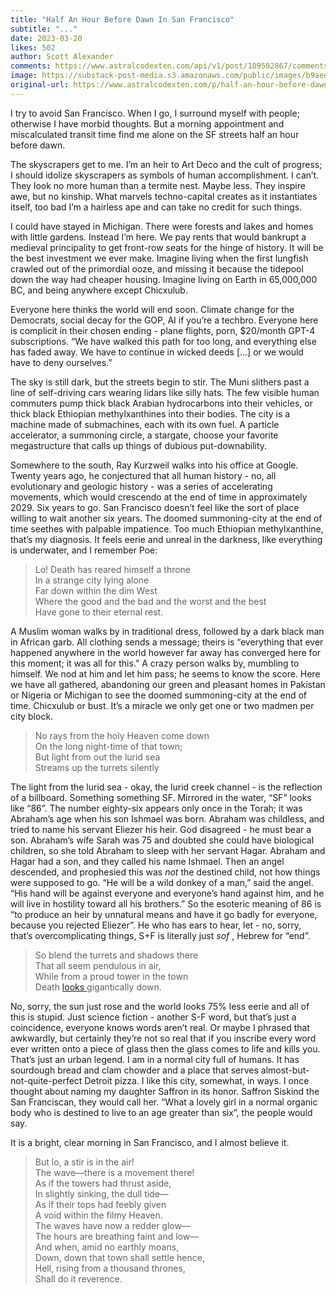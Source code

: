 ```yaml
---
title: "Half An Hour Before Dawn In San Francisco"
subtitle: "..."
date: 2023-03-20
likes: 502
author: Scott Alexander
comments: https://www.astralcodexten.com/api/v1/post/109502867/comments?&all_comments=true
image: https://substack-post-media.s3.amazonaws.com/public/images/b9aeeffa-6aa9-46b6-9241-7a7c72e4d567_275x183.jpeg
original-url: https://www.astralcodexten.com/p/half-an-hour-before-dawn-in-san-francisco
---
```

I try to avoid San Francisco. When I go, I surround myself with people; otherwise I have morbid thoughts. But a morning appointment and miscalculated transit time find me alone on the SF streets half an hour before dawn.

The skyscrapers get to me. I’m an heir to Art Deco and the cult of progress; I should idolize skyscrapers as symbols of human accomplishment. I can’t. They look no more human than a termite nest. Maybe less. They inspire awe, but no kinship. What marvels techno-capital creates as it instantiates itself, too bad I’m a hairless ape and can take no credit for such things.

I could have stayed in Michigan. There were forests and lakes and homes with little gardens. Instead I’m here. We pay rents that would bankrupt a medieval principality to get front-row seats for the hinge of history. It will be the best investment we ever make. Imagine living when the first lungfish crawled out of the primordial ooze, and missing it because the tidepool down the way had cheaper housing. Imagine living on Earth in 65,000,000 BC, and being anywhere except Chicxulub.

Everyone here thinks the world will end soon. Climate change for the Democrats, social decay for the GOP, AI if you’re a techbro. Everyone here is complicit in their chosen ending - plane flights, porn, $20/month GPT-4 subscriptions. “We have walked this path for too long, and everything else has faded away. We have to continue in wicked deeds [...] or we would have to deny ourselves.”

The sky is still dark, but the streets begin to stir. The Muni slithers past a line of self-driving cars wearing lidars like silly hats. The few visible human commuters pump thick black Arabian hydrocarbons into their vehicles, or thick black Ethiopian methylxanthines into their bodies. The city is a machine made of submachines, each with its own fuel. A particle accelerator, a summoning circle, a stargate, choose your favorite megastructure that calls up things of dubious put-downability.

Somewhere to the south, Ray Kurzweil walks into his office at Google. Twenty years ago, he conjectured that all human history - no, all evolutionary and geologic history - was a series of accelerating movements, which would crescendo at the end of time in approximately 2029. Six years to go. San Francisco doesn’t feel like the sort of place willing to wait another six years. The doomed summoning-city at the end of time seethes with palpable impatience. Too much Ethiopian methylxanthine, that’s my diagnosis. It feels eerie and unreal in the darkness, like everything is underwater, and I remember Poe:

> Lo! Death has reared himself a throne  
> In a strange city lying alone  
> Far down within the dim West  
> Where the good and the bad and the worst and the best  
> Have gone to their eternal rest.

A Muslim woman walks by in traditional dress, followed by a dark black man in African garb. All clothing sends a message; theirs is “everything that ever happened anywhere in the world however far away has converged here for this moment; it was all for this.” A crazy person walks by, mumbling to himself. We nod at him and let him pass; he seems to know the score. Here we have all gathered, abandoning our green and pleasant homes in Pakistan or Nigeria or Michigan to see the doomed summoning-city at the end of time. Chicxulub or bust. It’s a miracle we only get one or two madmen per city block.

> No rays from the holy Heaven come down  
> On the long night-time of that town;  
> But light from out the lurid sea  
> Streams up the turrets silently

The light from the lurid sea - okay, the lurid creek channel - is the reflection of a billboard. Something something SF. Mirrored in the water, “SF” looks like “86”. The number eighty-six appears only once in the Torah; it was Abraham’s age when his son Ishmael was born. Abraham was childless, and tried to name his servant Eliezer his heir. God disagreed - he must bear a son. Abraham’s wife Sarah was 75 and doubted she could have biological children, so she told Abraham to sleep with her servant Hagar. Abraham and Hagar had a son, and they called his name Ishmael. Then an angel descended, and prophesied this was _not_ the destined child, not how things were supposed to go. “He will be a wild donkey of a man,” said the angel. “His hand will be against everyone and everyone’s hand against him, and he will live in hostility toward all his brothers.” So the esoteric meaning of 86 is “to produce an heir by unnatural means and have it go badly for everyone, because you rejected Eliezer”. He who has ears to hear, let - no, sorry, that’s overcomplicating things, S+F is literally just _sof_ , Hebrew for “end”. 

> So blend the turrets and shadows there  
> That all seem pendulous in air,  
> While from a proud tower in the town  
> Death [looks ](http://unsongbook.com/authors-note-5-san-francisco-polytopes-divine-cars/)gigantically down.

No, sorry, the sun just rose and the world looks 75% less eerie and all of this is stupid. Just science fiction - another S-F word, but that’s just a coincidence, everyone knows words aren’t real. Or maybe I phrased that awkwardly, but certainly they’re not so real that if you inscribe every word ever written onto a piece of glass then the glass comes to life and kills you. That’s just an urban legend. I am in a normal city full of humans. It has sourdough bread and clam chowder and a place that serves almost-but-not-quite-perfect Detroit pizza. I like this city, somewhat, in ways. I once thought about naming my daughter Saffron in its honor. Saffron Siskind the San Franciscan, they would call her. “What a lovely girl in a normal organic body who is destined to live to an age greater than six”, the people would say.

It is a bright, clear morning in San Francisco, and I almost believe it.

> But lo, a stir is in the air!  
> The wave—there is a movement there!  
> As if the towers had thrust aside,  
> In slightly sinking, the dull tide—  
> As if their tops had feebly given  
> A void within the filmy Heaven.  
> The waves have now a redder glow—  
> The hours are breathing faint and low—  
> And when, amid no earthly moans,  
> Down, down that town shall settle hence,  
> Hell, rising from a thousand thrones,  
> Shall do it reverence.
